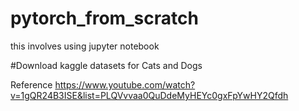 # pytorch_from_scratch
this involves using jupyter notebook

#Download kaggle datasets for Cats and Dogs


Reference
https://www.youtube.com/watch?v=1gQR24B3ISE&list=PLQVvvaa0QuDdeMyHEYc0gxFpYwHY2Qfdh
